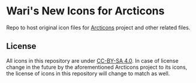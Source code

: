 # Wari's New Icons for Arcticons
Repo to host original icon files for [Arcticons](https://github.com/Donnnno/Arcticons) project and other related files.

## License
All icons in this repository are under [CC-BY-SA 4.0](https://creativecommons.org/licenses/by-sa/4.0/). In case of license change in the future by the aforementioned Arcticons project to its icons, the license of icons in this repository will change to match as well.
